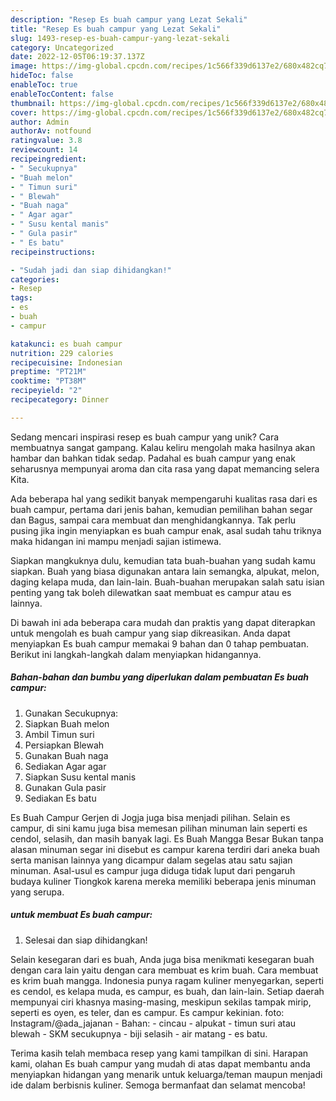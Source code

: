 ```yaml
---
description: "Resep Es buah campur yang Lezat Sekali"
title: "Resep Es buah campur yang Lezat Sekali"
slug: 1493-resep-es-buah-campur-yang-lezat-sekali
category: Uncategorized
date: 2022-12-05T06:19:37.137Z
image: https://img-global.cpcdn.com/recipes/1c566f339d6137e2/680x482cq70/es-buah-campur-foto-resep-utama.jpg
hideToc: false
enableToc: true
enableTocContent: false
thumbnail: https://img-global.cpcdn.com/recipes/1c566f339d6137e2/680x482cq70/es-buah-campur-foto-resep-utama.jpg
cover: https://img-global.cpcdn.com/recipes/1c566f339d6137e2/680x482cq70/es-buah-campur-foto-resep-utama.jpg
author: Admin
authorAv: notfound
ratingvalue: 3.8
reviewcount: 14
recipeingredient:
- " Secukupnya"
- "Buah melon"
- " Timun suri"
- " Blewah"
- "Buah naga"
- " Agar agar"
- " Susu kental manis"
- " Gula pasir"
- " Es batu"
recipeinstructions:

- "Sudah jadi dan siap dihidangkan!"
categories:
- Resep
tags:
- es
- buah
- campur

katakunci: es buah campur 
nutrition: 229 calories
recipecuisine: Indonesian
preptime: "PT21M"
cooktime: "PT38M"
recipeyield: "2"
recipecategory: Dinner

---
```





Sedang mencari inspirasi resep es buah campur yang unik? Cara membuatnya sangat gampang. Kalau keliru mengolah maka hasilnya akan hambar dan bahkan tidak sedap. Padahal es buah campur yang enak seharusnya mempunyai aroma dan cita rasa yang dapat memancing selera Kita.





Ada beberapa hal yang sedikit banyak mempengaruhi kualitas rasa dari es buah campur, pertama dari jenis bahan, kemudian pemilihan bahan segar dan Bagus, sampai cara membuat dan menghidangkannya. Tak perlu pusing jika ingin menyiapkan es buah campur enak,      asal sudah tahu triknya maka hidangan ini mampu menjadi sajian istimewa.














Siapkan mangkuknya dulu, kemudian tata buah-buahan yang sudah kamu siapkan. Buah yang biasa digunakan antara lain semangka, alpukat, melon, daging kelapa muda, dan lain-lain. Buah-buahan merupakan salah satu isian penting yang tak boleh dilewatkan saat membuat es campur atau es lainnya.






Di bawah ini ada beberapa cara mudah dan praktis yang dapat diterapkan untuk mengolah es buah campur yang siap dikreasikan. Anda dapat menyiapkan Es buah campur memakai 9 bahan dan 0 tahap pembuatan. Berikut ini langkah-langkah dalam menyiapkan hidangannya.

<!--inarticleads1-->

##### Bahan-bahan dan bumbu yang diperlukan dalam pembuatan Es buah campur:

1. Gunakan  Secukupnya:
1. Siapkan Buah melon
1. Ambil  Timun suri
1. Persiapkan  Blewah
1. Gunakan Buah naga
1. Sediakan  Agar agar
1. Siapkan  Susu kental manis
1. Gunakan  Gula pasir
1. Sediakan  Es batu


Es Buah Campur Gerjen di Jogja juga bisa menjadi pilihan. Selain es campur, di sini kamu juga bisa memesan pilihan minuman lain seperti es cendol, selasih, dan masih banyak lagi. Es Buah Mangga Besar Bukan tanpa alasan minuman segar ini disebut es campur karena terdiri dari aneka buah serta manisan lainnya yang dicampur dalam segelas atau satu sajian minuman. Asal-usul es campur juga diduga tidak luput dari pengaruh budaya kuliner Tiongkok karena mereka memiliki beberapa jenis minuman yang serupa. 

<!--inarticleads2-->

#####  untuk membuat Es buah campur:


1. Selesai dan siap dihidangkan!

Selain kesegaran dari es buah, Anda juga bisa menikmati kesegaran buah dengan cara lain yaitu dengan cara membuat es krim buah. Cara membuat es krim buah mangga. Indonesia punya ragam kuliner menyegarkan, seperti es cendol, es kelapa muda, es campur, es buah, dan lain-lain. Setiap daerah mempunyai ciri khasnya masing-masing, meskipun sekilas tampak mirip, seperti es oyen, es teler, dan es campur. Es campur kekinian. foto: Instagram/@ada_jajanan - Bahan: - cincau - alpukat - timun suri atau blewah - SKM secukupnya - biji selasih - air matang - es batu. 

Terima kasih telah membaca resep yang kami tampilkan di sini. Harapan kami, olahan Es buah campur yang mudah di atas dapat membantu anda menyiapkan hidangan yang menarik untuk keluarga/teman maupun menjadi ide dalam berbisnis kuliner. Semoga bermanfaat dan selamat mencoba!
